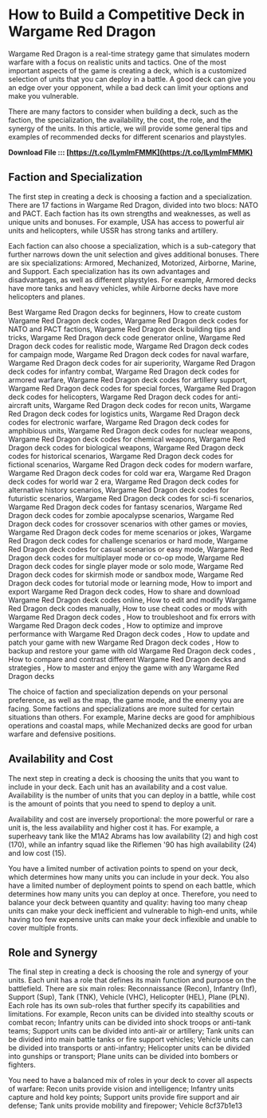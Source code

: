 
 
# How to Build a Competitive Deck in Wargame Red Dragon
 
Wargame Red Dragon is a real-time strategy game that simulates modern warfare with a focus on realistic units and tactics. One of the most important aspects of the game is creating a deck, which is a customized selection of units that you can deploy in a battle. A good deck can give you an edge over your opponent, while a bad deck can limit your options and make you vulnerable.
 
There are many factors to consider when building a deck, such as the faction, the specialization, the availability, the cost, the role, and the synergy of the units. In this article, we will provide some general tips and examples of recommended decks for different scenarios and playstyles.
 
**Download File ::: [https://t.co/ILymImFMMK](https://t.co/ILymImFMMK)**


  
## Faction and Specialization
 
The first step in creating a deck is choosing a faction and a specialization. There are 17 factions in Wargame Red Dragon, divided into two blocs: NATO and PACT. Each faction has its own strengths and weaknesses, as well as unique units and bonuses. For example, USA has access to powerful air units and helicopters, while USSR has strong tanks and artillery.
 
Each faction can also choose a specialization, which is a sub-category that further narrows down the unit selection and gives additional bonuses. There are six specializations: Armored, Mechanized, Motorized, Airborne, Marine, and Support. Each specialization has its own advantages and disadvantages, as well as different playstyles. For example, Armored decks have more tanks and heavy vehicles, while Airborne decks have more helicopters and planes.
 
Best Wargame Red Dragon decks for beginners,  How to create custom Wargame Red Dragon deck codes,  Wargame Red Dragon deck codes for NATO and PACT factions,  Wargame Red Dragon deck building tips and tricks,  Wargame Red Dragon deck code generator online,  Wargame Red Dragon deck codes for realistic mode,  Wargame Red Dragon deck codes for campaign mode,  Wargame Red Dragon deck codes for naval warfare,  Wargame Red Dragon deck codes for air superiority,  Wargame Red Dragon deck codes for infantry combat,  Wargame Red Dragon deck codes for armored warfare,  Wargame Red Dragon deck codes for artillery support,  Wargame Red Dragon deck codes for special forces,  Wargame Red Dragon deck codes for helicopters,  Wargame Red Dragon deck codes for anti-aircraft units,  Wargame Red Dragon deck codes for recon units,  Wargame Red Dragon deck codes for logistics units,  Wargame Red Dragon deck codes for electronic warfare,  Wargame Red Dragon deck codes for amphibious units,  Wargame Red Dragon deck codes for nuclear weapons,  Wargame Red Dragon deck codes for chemical weapons,  Wargame Red Dragon deck codes for biological weapons,  Wargame Red Dragon deck codes for historical scenarios,  Wargame Red Dragon deck codes for fictional scenarios,  Wargame Red Dragon deck codes for modern warfare,  Wargame Red Dragon deck codes for cold war era,  Wargame Red Dragon deck codes for world war 2 era,  Wargame Red Dragon deck codes for alternative history scenarios,  Wargame Red Dragon deck codes for futuristic scenarios,  Wargame Red Dragon deck codes for sci-fi scenarios,  Wargame Red Dragon deck codes for fantasy scenarios,  Wargame Red Dragon deck codes for zombie apocalypse scenarios,  Wargame Red Dragon deck codes for crossover scenarios with other games or movies,  Wargame Red Dragon deck codes for meme scenarios or jokes,  Wargame Red Dragon deck codes for challenge scenarios or hard mode,  Wargame Red Dragon deck codes for casual scenarios or easy mode,  Wargame Red Dragon deck codes for multiplayer mode or co-op mode,  Wargame Red Dragon deck codes for single player mode or solo mode,  Wargame Red Dragon deck codes for skirmish mode or sandbox mode,  Wargame Red Dragon deck codes for tutorial mode or learning mode,  How to import and export Wargame Red Dragon deck codes,  How to share and download Wargame Red Dragon deck codes online,  How to edit and modify Wargame Red Dragon deck codes manually,  How to use cheat codes or mods with Wargame Red Dragon deck codes ,  How to troubleshoot and fix errors with Wargame Red Dragon deck codes ,  How to optimize and improve performance with Wargame Red Dragon deck codes ,  How to update and patch your game with new Wargame Red Dragon deck codes ,  How to backup and restore your game with old Wargame Red Dragon deck codes ,  How to compare and contrast different Wargame Red Dragon decks and strategies ,  How to master and enjoy the game with any Wargame Red Dragon decks
 
The choice of faction and specialization depends on your personal preference, as well as the map, the game mode, and the enemy you are facing. Some factions and specializations are more suited for certain situations than others. For example, Marine decks are good for amphibious operations and coastal maps, while Mechanized decks are good for urban warfare and defensive positions.
  
## Availability and Cost
 
The next step in creating a deck is choosing the units that you want to include in your deck. Each unit has an availability and a cost value. Availability is the number of units that you can deploy in a battle, while cost is the amount of points that you need to spend to deploy a unit.
 
Availability and cost are inversely proportional: the more powerful or rare a unit is, the less availability and higher cost it has. For example, a superheavy tank like the M1A2 Abrams has low availability (2) and high cost (170), while an infantry squad like the Riflemen '90 has high availability (24) and low cost (15).
 
You have a limited number of activation points to spend on your deck, which determines how many units you can include in your deck. You also have a limited number of deployment points to spend on each battle, which determines how many units you can deploy at once. Therefore, you need to balance your deck between quantity and quality: having too many cheap units can make your deck inefficient and vulnerable to high-end units, while having too few expensive units can make your deck inflexible and unable to cover multiple fronts.
  
## Role and Synergy
 
The final step in creating a deck is choosing the role and synergy of your units. Each unit has a role that defines its main function and purpose on the battlefield. There are six main roles: Reconnaissance (Recon), Infantry (Inf), Support (Sup), Tank (TNK), Vehicle (VHC), Helicopter (HEL), Plane (PLN). Each role has its own sub-roles that further specify its capabilities and limitations. For example, Recon units can be divided into stealthy scouts or combat recon; Infantry units can be divided into shock troops or anti-tank teams; Support units can be divided into anti-air or artillery; Tank units can be divided into main battle tanks or fire support vehicles; Vehicle units can be divided into transports or anti-infantry; Helicopter units can be divided into gunships or transport; Plane units can be divided into bombers or fighters.
 
You need to have a balanced mix of roles in your deck to cover all aspects of warfare: Recon units provide vision and intelligence; Infantry units capture and hold key points; Support units provide fire support and air defense; Tank units provide mobility and firepower; Vehicle
 8cf37b1e13
 
